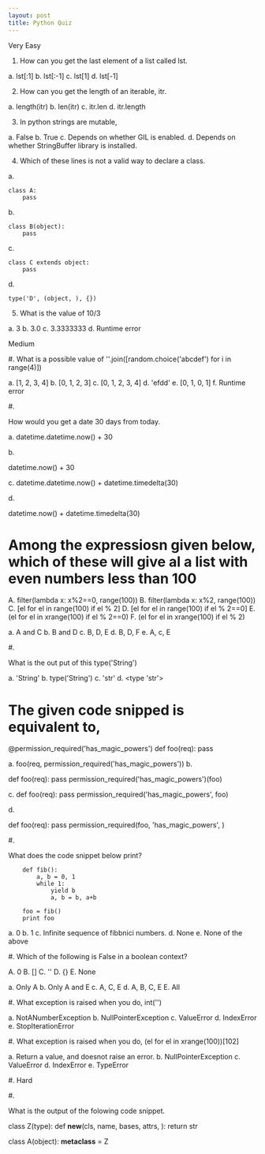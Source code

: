 ```yaml
---
layout: post
title: Python Quiz
---
```


Very Easy

1. How can you get the last element of a list called lst.

a. lst[:1]
b. lst[:-1]
c. lst[1]
d. lst[-1]

2. How can you get the length of an iterable, itr.

a. length(itr)
b. len(itr)
c. itr.len
d. itr.length

3. In python strings are mutable,

a. False
b. True
c. Depends on whether GIL is enabled.
d. Depends on whether StringBuffer library is installed.

4. Which of these lines is not a valid way to declare a class.

a.

    class A:
        pass
        
b.

    class B(object):
        pass
        
c.

    class C extends object:
        pass
        
d.

    type('D', (object, ), {})
    
5. What is the value of 10/3

a. 3
b. 3.0
c. 3.3333333
d. Runtime error



Medium

#. 
What is a possible value of ''.join([random.choice('abcdef') for i in range(4)])

a. [1, 2, 3, 4]
b. [0, 1, 2, 3]
c. [0, 1, 2, 3, 4]
d. 'efdd'
e. [0, 1, 0, 1]
f. Runtime error

#.

How would you get a date 30 days from today. 

a. 
datetime.datetime.now() + 30

b.

datetime.now() + 30

c.
datetime.datetime.now() + datetime.timedelta(30)

d.

datetime.now() + datetime.timedelta(30)


# Among the expressiosn given below, which of these will give al a list with even numbers less than 100

A. filter(lambda x: x%2==0, range(100))
B. filter(lambda x: x%2, range(100))
C. [el for el in range(100) if el % 2]
D. [el for el in range(100) if el % 2==0]
E. (el for el in xrange(100) if el % 2==0)
F. (el for el in xrange(100) if el % 2)

a. A and C
b. B and D
c. B, D, E
d. B, D, F
e. A, c, E

#.

What is the out put of this type('String')

a. 'String'
b. type('String')
c. 'str'
d. <type 'str'>

# The given code snipped is equivalent to,

@permission_required('has_magic_powers')
def foo(req):
    pass
    
a. foo(req, permission_required('has_magic_powers'))
b.

def foo(req):
    pass
permission_required('has_magic_powers')(foo)

c.
def foo(req):
    pass
permission_required('has_magic_powers', foo)

d.

def foo(req):
    pass
permission_required(foo, 'has_magic_powers', )

#.

What does the code snippet below print?

        def fib():
            a, b = 0, 1
            while 1:
                yield b
                a, b = b, a+b
                
        foo = fib()
        print foo
        
a. 0
b. 1
c. Infinite sequence of fibbnici numbers.
d. None
e. None of the above

#. Which of the following is False in a boolean context?

A. 0
B. []
C. ''
D. {}
E. None

a. Only A
b. Only A and E
c. A, C, E
d. A, B, C, E
E. All


#. What exception is raised when you do, 
int('')

a. NotANumberException
b. NullPointerException
c. ValueError
d. IndexError
e. StopIterationError


#. What exception is raised when you do, 
(el for el in xrange(100))[102]

a. Return a value, and doesnot raise an error.
b. NullPointerException
c. ValueError
d. IndexError
e. TypeError



#. Hard

#.

What is the output of the folowing code snippet.

class Z(type):
    def __new__(cls, name, bases, attrs, ):
        return str
        
class A(object):
    __metaclass__ = Z



